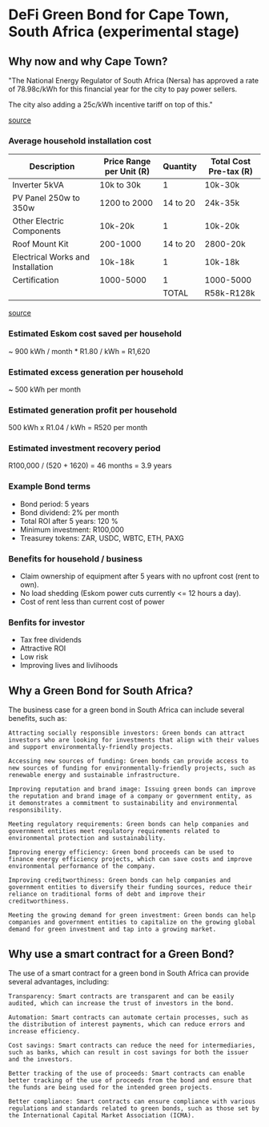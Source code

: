 # DeFi Green Bond for Cape Town, South Africa (experimental stage)

## Why now and why Cape Town?

"The National Energy Regulator of South Africa (Nersa) has approved a rate of 78.98c/kWh for this financial year for the city to pay power sellers.

The city also adding a 25c/kWh incentive tariff on top of this."

[source](https://businesstech.co.za/news/government/658941/massive-win-for-solar-users-in-cape-town-the-city-will-start-buying-excess-power/)


### Average household installation cost

| Description                       | Price Range per Unit (R) | Quantity | Total Cost Pre-tax (R) |
|-----------------------------------|--------------------------|----------|------------------------|
| Inverter 5kVA                     | 10k to 30k               | 1        | 10k-30k                |
| PV Panel 250w to 350w             | 1200 to 2000             | 14 to 20 | 24k-35k                |
| Other Electric Components         | 10k-20k                  | 1        | 10k-20k                |
| Roof Mount Kit                    | 200-1000                 | 14 to 20 | 2800-20k               |
| Electrical Works and Installation | 10k-18k                  | 1        | 10k-18k                |
| Certification                     | 1000-5000                | 1        | 1000-5000              |
|                                   |                          | TOTAL    | R58k-R128k             |

[source](https://www.handymanhomes.co.za/energy-saving/how-much-will-it-cost-to-install-solar-panels-in-south-africa/)

### Estimated Eskom cost saved per household

~ 900 kWh / month * R1.80 / kWh = R1,620

### Estimated excess generation per household

~ 500 kWh per month

### Estimated generation profit per household

500 kWh x R1.04 / kWh = R520 per month

### Estimated investment recovery period

R100,000 / (520 + 1620) = 46 months = 3.9 years

### Example Bond terms

- Bond period: 5 years
- Bond dividend: 2% per month
- Total ROI after 5 years: 120 % 
- Minimum investment: R100,000
- Treasurey tokens: ZAR, USDC, WBTC, ETH, PAXG

### Benefits for household / business

- Claim ownership of equipment after 5 years with no upfront cost (rent to own). 
- No load shedding (Eskom power cuts currently <= 12 hours a day). 
- Cost of rent less than current cost of power

### Benfits for investor

- Tax free dividends
- Attractive ROI
- Low risk
- Improving lives and livlihoods

## Why a Green Bond for South Africa?

The business case for a green bond in South Africa can include several benefits, such as:

    Attracting socially responsible investors: Green bonds can attract investors who are looking for investments that align with their values and support environmentally-friendly projects.

    Accessing new sources of funding: Green bonds can provide access to new sources of funding for environmentally-friendly projects, such as renewable energy and sustainable infrastructure.

    Improving reputation and brand image: Issuing green bonds can improve the reputation and brand image of a company or government entity, as it demonstrates a commitment to sustainability and environmental responsibility.

    Meeting regulatory requirements: Green bonds can help companies and government entities meet regulatory requirements related to environmental protection and sustainability.

    Improving energy efficiency: Green bond proceeds can be used to finance energy efficiency projects, which can save costs and improve environmental performance of the company.

    Improving creditworthiness: Green bonds can help companies and government entities to diversify their funding sources, reduce their reliance on traditional forms of debt and improve their creditworthiness.

    Meeting the growing demand for green investment: Green bonds can help companies and government entities to capitalize on the growing global demand for green investment and tap into a growing market.


## Why use a smart contract for a Green Bond?

The use of a smart contract for a green bond in South Africa can provide several advantages, including:

    Transparency: Smart contracts are transparent and can be easily audited, which can increase the trust of investors in the bond.

    Automation: Smart contracts can automate certain processes, such as the distribution of interest payments, which can reduce errors and increase efficiency.

    Cost savings: Smart contracts can reduce the need for intermediaries, such as banks, which can result in cost savings for both the issuer and the investors.

    Better tracking of the use of proceeds: Smart contracts can enable better tracking of the use of proceeds from the bond and ensure that the funds are being used for the intended green projects.

    Better compliance: Smart contracts can ensure compliance with various regulations and standards related to green bonds, such as those set by the International Capital Market Association (ICMA).




